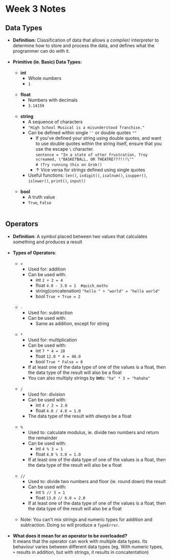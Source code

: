 # Week 3 Notes

## Data Types

* **Definition:** Classification of data that allows a compiler/ interpreter to determine how to store and process the data, and defines what the programmer can do with it.<br/><br/>
* **Primitive (ie. Basic) Data Types:**<br/><br/>
   * **int**
      * Whole numbers 
      * `1`<br/><br/>
   * **float**
      * Numbers with decimals
      * `3.14159`<br/><br/>
   * **string**
      * A sequence of characters
      * `"High School Musical is a misunderstood franchise."`
      * Can be defined within single `''` or double quotes `""`
         * If you've defined your string using double quotes, and want to use double quotes within the string itself, ensure that you use the escape `\` character.<br/>
         `sentence = "In a state of utter frustration, Troy screamed, \"BASKETBALL, OR THEATRE???!!!\""`<br/>
         `# (Try running this on Grok!)`
         *  ↑ Vice versa for strings defined using single quotes
      *  Useful functions: `len()`, `isdigit()`, `isalnum()`, `isupper()`, `islower()`, `print()`, `input()`<br/><br/>
   * **bool**
      * A truth value
      * `True`, `False`<br/><br/>
## Operators
* **Definition**: A symbol placed between two values that calculates something and produces a result<br/><br/>
* **Types of Operators**:<br/><br/>
   * `+`
      * Used for: addition
      * Can be used with:
        * int `2 + 2 = 4`
        * float `4.0 - 3.0 = 1  #quick_maths`
        * string(concatenation) `"hello " + "world" = "hello world"`
        * bool  `True + True = 2`<br/><br/>
   * `-`
     * Used for: subtraction
     * Can be used with:
       * Same as addition, except for string<br/><br/>
   * `*`
     * Used for: multiplication
     * Can be used with:
       * int `7 * 4 = 28`
       * float `12.0 * 4 = 48.0`
       * bool `True * False = 0`
     * If at least one of the data type of one of the values is a float, then the data type of the result will also be a float
     * You can also multiply strings by **int**s: `"ha" * 3 = "hahaha"`<br/><br/>
   * `/`
     * Used for: division
     * Can be used with:
       * int `4 / 2 = 2.0`
       * float `4.0 / 4.0 = 1.0`
     * The data type of the result with *always* be a float<br/><br/>
   * `%`
     * Used to: calculate modulus, ie. divide two numbers and return the remainder
     * Can be used with:
       * int `4 % 3 = 1`
       * float `4.0 % 3.0 = 1.0`
     * If at least one of the data type of one of the values is a float, then the data type of the result will also be a float<br/><br/>
   * `//`
     * Used to: divide two numbers and floor (ie. round down) the result
     * Can be used with:
       * int `5 // 3 = 1`
       * float `13.0 // 6.0 = 2.0`
     * If at least one of the data type of one of the values is a float, then the data type of the result will also be a float<br/><br/>
   * Note: You can't mix strings and numeric types for addition and subtraction. Doing so will produce a `TypeError`.<br/><br/>
* **What does it mean for an operator to be overloaded?**<br />It means that the operator can work with multiple data types. Its behaviour varies between different data types (eg. With numeric types, `+` results in addition, but with strings, it results in concatentation)
